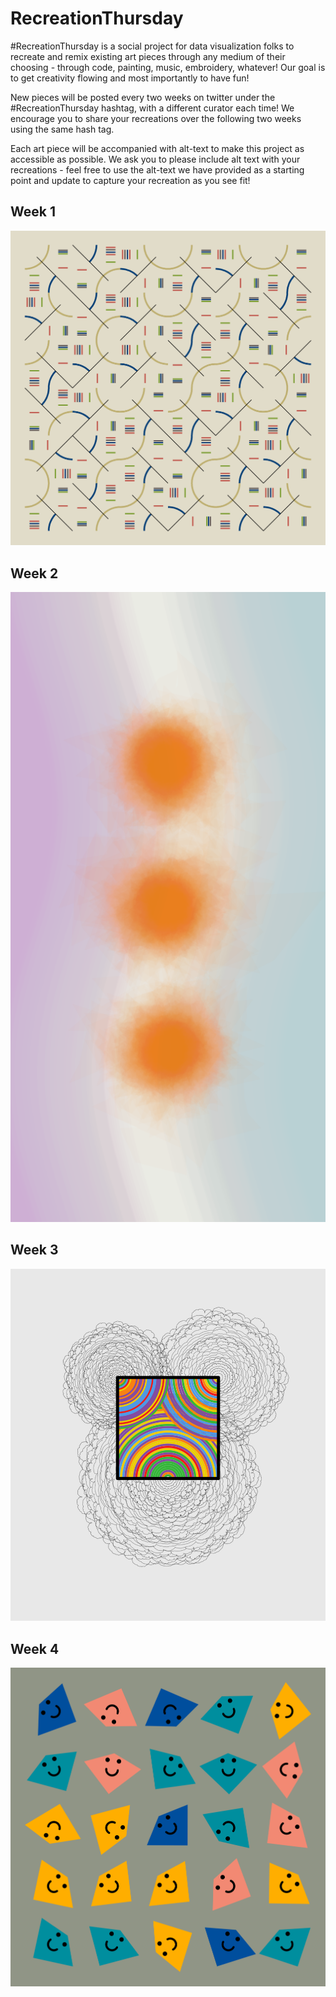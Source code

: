 # RecreationThursday

#RecreationThursday is a social project for data visualization folks to recreate and remix existing art pieces through any medium of their choosing - through code, painting, music, embroidery, whatever! Our goal is to get creativity flowing and most importantly to have fun!

New pieces will be posted every two weeks on twitter under the #RecreationThursday hashtag, with a different curator each time! We encourage you to share your recreations over the following two weeks using the same hash tag.

Each art piece will be accompanied with alt-text to make this project as accessible as possible. We ask you to please include alt text with your recreations - feel free to use the alt-text we have provided as a starting point and update to capture your recreation as you see fit!

## Week 1

![](week01/final.png)

## Week 2

![](week02/final.png)

## Week 3

![](week03/final.png)

## Week 4

![](week04/final.png)